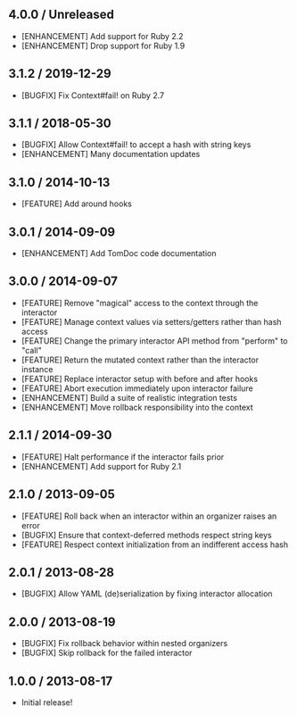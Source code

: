 ## 4.0.0 / Unreleased

* [ENHANCEMENT] Add support for Ruby 2.2
* [ENHANCEMENT] Drop support for Ruby 1.9

## 3.1.2 / 2019-12-29
* [BUGFIX] Fix Context#fail! on Ruby 2.7

## 3.1.1 / 2018-05-30

* [BUGFIX] Allow Context#fail! to accept a hash with string keys
* [ENHANCEMENT] Many documentation updates

## 3.1.0 / 2014-10-13

* [FEATURE] Add around hooks

## 3.0.1 / 2014-09-09

* [ENHANCEMENT] Add TomDoc code documentation

## 3.0.0 / 2014-09-07

* [FEATURE] Remove "magical" access to the context through the interactor
* [FEATURE] Manage context values via setters/getters rather than hash access
* [FEATURE] Change the primary interactor API method from "perform" to "call"
* [FEATURE] Return the mutated context rather than the interactor instance
* [FEATURE] Replace interactor setup with before and after hooks
* [FEATURE] Abort execution immediately upon interactor failure
* [ENHANCEMENT] Build a suite of realistic integration tests
* [ENHANCEMENT] Move rollback responsibility into the context

## 2.1.1 / 2014-09-30

* [FEATURE] Halt performance if the interactor fails prior
* [ENHANCEMENT] Add support for Ruby 2.1

## 2.1.0 / 2013-09-05

* [FEATURE] Roll back when an interactor within an organizer raises an error
* [BUGFIX] Ensure that context-deferred methods respect string keys
* [FEATURE] Respect context initialization from an indifferent access hash

## 2.0.1 / 2013-08-28

* [BUGFIX] Allow YAML (de)serialization by fixing interactor allocation

## 2.0.0 / 2013-08-19

* [BUGFIX] Fix rollback behavior within nested organizers
* [BUGFIX] Skip rollback for the failed interactor

## 1.0.0 / 2013-08-17

* Initial release!
